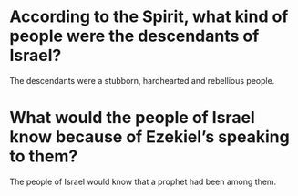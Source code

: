 # According to the Spirit, what kind of people were the descendants of Israel?

The descendants were a stubborn, hardhearted and rebellious people.

# What would the people of Israel know because of Ezekiel’s speaking to them?

The people of Israel would know that a prophet had been among them.
